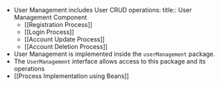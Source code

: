 - User Management includes User CRUD operations:
  title:: User Management Component
	- [[Registration Process]]
	- [[Login Process]]
	- [[Account Update Process]]
	- [[Account Deletion Process]]
- User Management is implemented inside the `userManagement` package.
- The `UserManagement` interface allows access to this package and its operations
- [[Process Implementation using Beans]]